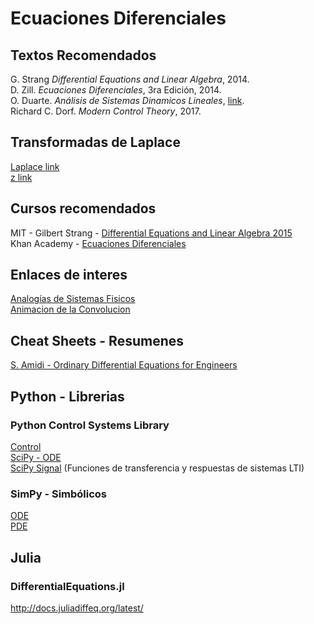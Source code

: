 # Ecuaciones Diferenciales
## Textos Recomendados
G. Strang *Differential Equations and Linear Algebra*, 2014. <br>
D. Zill. *Ecuaciones Diferenciales*, 3ra Edición, 2014.<br>
O. Duarte. *Análisis de Sistemas Dinamicos Lineales*, [link](ftp://ftp.unicauca.edu.co/Facultades/FIET/DEIC/Materias/Sistemas%20Dinamicos/An%E1lisis%20de%20sistemas%20din%E1micos.pdf).<br>
Richard C. Dorf.  *Modern Control Theory*, 2017.

## Transformadas de Laplace
[Laplace link](http://www.dartmouth.edu/~sullivan/22files/New%20Laplace%20Transform%20Table.pdf) <br>
[z link](https://lpsa.swarthmore.edu/LaplaceZTable/LaplaceZFuncTable.html) <br>

## Cursos recomendados
MIT - Gilbert Strang - [Differential Equations and Linear Algebra 2015](https://ocw.mit.edu/resources/res-18-009-learn-differential-equations-up-close-with-gilbert-strang-and-cleve-moler-fall-2015/differential-equations-and-linear-algebra/) <br>
Khan Academy - [Ecuaciones Diferenciales](https://es.khanacademy.org/math/differential-equations)

## Enlaces de interes
[Analogías de Sistemas Fisicos](http://www.dartmouth.edu/~sullivan/22files/System_analogy_all.pdf) <br>
[Animacion de la Convolucion](https://lpsa.swarthmore.edu/Convolution/CI.html)

## Cheat Sheets - Resumenes
[S. Amidi - Ordinary Differential Equations for Engineers](https://stanford.edu/~shervine/teaching/cme-102/) <br>

## Python - Librerias
### Python Control Systems Library
[Control](https://python-control.readthedocs.io/)<br>
[SciPy - ODE](https://scipy-cookbook.readthedocs.io/items/idx_ordinary_differential_equations.html)<br>
[SciPy Signal](https://docs.scipy.org/doc/scipy/reference/signal.html) (Funciones de transferencia y respuestas de sistemas LTI) <br>

### SimPy - Simbólicos
[ODE](https://docs.sympy.org/latest/modules/solvers/ode.html)<br>
[PDE](https://docs.sympy.org/latest/modules/solvers/pde.html)<br>

## Julia 
### DifferentialEquations.jl
http://docs.juliadiffeq.org/latest/
